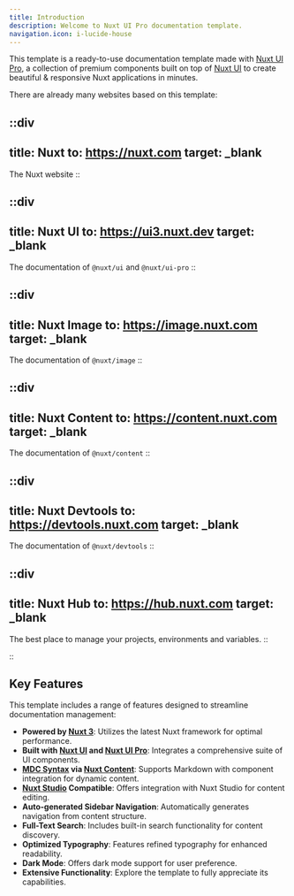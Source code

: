 ```yaml
---
title: Introduction
description: Welcome to Nuxt UI Pro documentation template.
navigation.icon: i-lucide-house
---
```


This template is a ready-to-use documentation template made with [Nuxt UI Pro](https://ui3.nuxt.dev/pro), a collection of premium components built on top of [Nuxt UI](https://ui3.nuxt.dev) to create beautiful & responsive Nuxt applications in minutes.

There are already many websites based on this template:

::div
---
title: Nuxt
to: https://nuxt.com
target: _blank
---
The Nuxt website
::

::div
---
title: Nuxt UI
to: https://ui3.nuxt.dev
target: _blank
---
The documentation of `@nuxt/ui` and `@nuxt/ui-pro`
::

::div
---
title: Nuxt Image
to: https://image.nuxt.com
target: _blank
---
The documentation of `@nuxt/image`
::

::div
---
title: Nuxt Content
to: https://content.nuxt.com
target: _blank
---
The documentation of `@nuxt/content`
::

::div
---
title: Nuxt Devtools
to: https://devtools.nuxt.com
target: _blank
---
The documentation of `@nuxt/devtools`
::

::div
---
title: Nuxt Hub
to: https://hub.nuxt.com
target: _blank
---
The best place to manage your projects, environments and variables.
::

::

## Key Features

This template includes a range of features designed to streamline documentation management:

- **Powered by [Nuxt 3](https://nuxt.com)**: Utilizes the latest Nuxt framework for optimal performance.
- **Built with [Nuxt UI](https://ui3.nuxt.dev) and [Nuxt UI Pro](https://ui3.nuxt.dev/pro)**: Integrates a comprehensive suite of UI components.
- **[MDC Syntax](https://content.nuxt.com/usage/markdown) via [Nuxt Content](https://content.nuxt.com)**: Supports Markdown with component integration for dynamic content.
- **[Nuxt Studio](https://content.nuxt.com/docs/studio) Compatible**:  Offers integration with Nuxt Studio for content editing.
- **Auto-generated Sidebar Navigation**: Automatically generates navigation from content structure.
- **Full-Text Search**:  Includes built-in search functionality for content discovery.
- **Optimized Typography**:  Features refined typography for enhanced readability.
- **Dark Mode**:  Offers dark mode support for user preference.
- **Extensive Functionality**:  Explore the template to fully appreciate its capabilities.